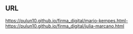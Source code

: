 ## URL 
https://pulun10.github.io/firma_digital/mario-kempes.html-
https://pulun10.github.io/firma_digital/julia-marcano.html
